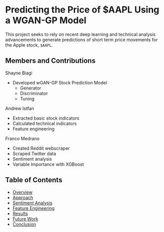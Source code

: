 # Predicting the Price of $AAPL Using a WGAN-GP Model

This project seeks to rely on recent deep learning and technical analysis advancements to generate predictions of short term price movements for the Apple stock, `$AAPL`.

## Members and Contributions
Shayne Biagi  
- Developed wGAN-GP Stock Prediction Model
    - Generator
    - Discriminator
    - Tuning

Andrew Istfan
- Extracted basic stock indicators
- Calculated technical indicators
- Feature engineering

Franco Medrano  
- Created Reddit webscraper
- Scraped Twitter data
- Sentiment analysis
- Variable Importance with XGBoost


## Table of Contents
* [Overview](overview.md)
* [Approach](approach.md)
* [Sentiment Analysis](approach.md)
* [Feature Engineering](approach.md)
* [Results](approach.md)
* [Future Work](approach.md)
* [Conclusion](approach.md)

